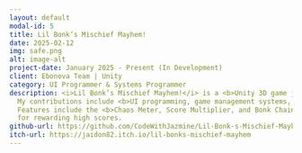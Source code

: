 ```yaml
---
layout: default
modal-id: 5
title: Lil Bonk’s Mischief Mayhem!
date: 2025-02-12
img: safe.png
alt: image-alt
project-date: January 2025 - Present (In Development)
client: Ebonova Team | Unity
category: UI Programmer & Systems Programmer
description: <i>Lil Bonk’s Mischief Mayhem!</i> is a <b>Unity 3D game jam project</b> currently in development.
  My contributions include <b>UI programming, game management systems, and score mechanics</b>.
  Features include the <b>Chaos Meter, Score Multiplier, and Bonk Chain Reaction mechanics</b> 
  for rewarding high scores.
github-url: https://github.com/CodeWithJazmine/Lil-Bonk-s-Mischief-Mayhem
itch-url: https://jaidon82.itch.io/lil-bonks-mischief-mayhem
---
```

